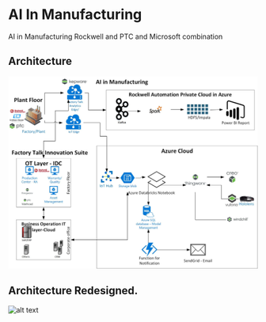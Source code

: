 # AI In Manufacturing
AI in Manufacturing Rockwell and PTC and Microsoft combination

## Architecture
![alt text](https://github.com/balakreshnan/PickAndPlace/blob/master/AIAchitecture2019.jpg "Architecture")

## Architecture Redesigned.
![alt text](https://github.com/balakreshnan/PickAndPlace/blob/master/AIAchitecture2019-concept.jpg "Architecture")
